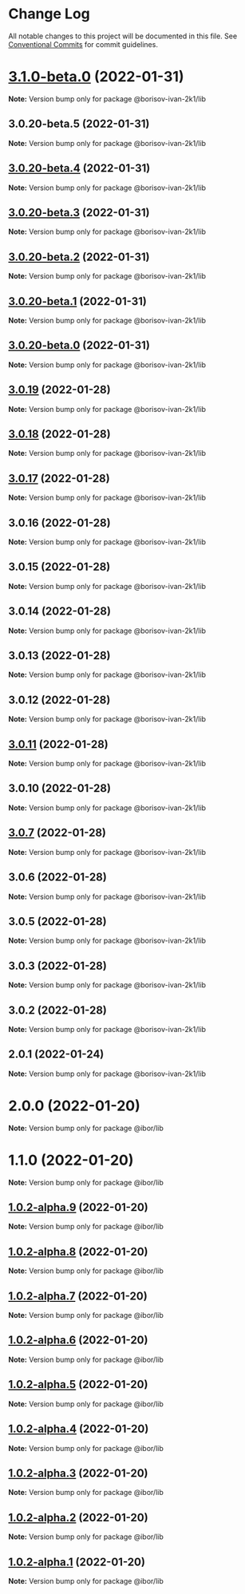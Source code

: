 # Change Log

All notable changes to this project will be documented in this file.
See [Conventional Commits](https://conventionalcommits.org) for commit guidelines.

# [3.1.0-beta.0](https://github.com/borisov-ivan-2k1/LernaTest/compare/@borisov-ivan-2k1/lib@3.0.20-beta.5...@borisov-ivan-2k1/lib@3.1.0-beta.0) (2022-01-31)

**Note:** Version bump only for package @borisov-ivan-2k1/lib





## 3.0.20-beta.5 (2022-01-31)

**Note:** Version bump only for package @borisov-ivan-2k1/lib





## [3.0.20-beta.4](https://github.com/borisov-ivan-2k1/LernaTest/compare/@borisov-ivan-2k1/lib@3.0.21...@borisov-ivan-2k1/lib@3.0.20-beta.4) (2022-01-31)

**Note:** Version bump only for package @borisov-ivan-2k1/lib





## [3.0.20-beta.3](https://github.com/borisov-ivan-2k1/LernaTest/compare/@borisov-ivan-2k1/lib@3.0.20-beta.2...@borisov-ivan-2k1/lib@3.0.20-beta.3) (2022-01-31)

**Note:** Version bump only for package @borisov-ivan-2k1/lib





## [3.0.20-beta.2](https://github.com/borisov-ivan-2k1/LernaTest/compare/@borisov-ivan-2k1/lib@3.0.20-beta.1...@borisov-ivan-2k1/lib@3.0.20-beta.2) (2022-01-31)

**Note:** Version bump only for package @borisov-ivan-2k1/lib





## [3.0.20-beta.1](https://github.com/borisov-ivan-2k1/LernaTest/compare/@borisov-ivan-2k1/lib@3.0.20-beta.0...@borisov-ivan-2k1/lib@3.0.20-beta.1) (2022-01-31)

**Note:** Version bump only for package @borisov-ivan-2k1/lib





## [3.0.20-beta.0](https://github.com/borisov-ivan-2k1/LernaTest/compare/@borisov-ivan-2k1/lib@3.0.19...@borisov-ivan-2k1/lib@3.0.20-beta.0) (2022-01-31)

**Note:** Version bump only for package @borisov-ivan-2k1/lib





## [3.0.19](https://github.com/borisov-ivan-2k1/LernaTest/compare/@borisov-ivan-2k1/lib@3.0.18...@borisov-ivan-2k1/lib@3.0.19) (2022-01-28)

**Note:** Version bump only for package @borisov-ivan-2k1/lib





## [3.0.18](https://github.com/borisov-ivan-2k1/LernaTest/compare/@borisov-ivan-2k1/lib@3.0.17...@borisov-ivan-2k1/lib@3.0.18) (2022-01-28)

**Note:** Version bump only for package @borisov-ivan-2k1/lib





## [3.0.17](https://github.com/borisov-ivan-2k1/LernaTest/compare/@borisov-ivan-2k1/lib@3.0.16...@borisov-ivan-2k1/lib@3.0.17) (2022-01-28)

**Note:** Version bump only for package @borisov-ivan-2k1/lib





## 3.0.16 (2022-01-28)

**Note:** Version bump only for package @borisov-ivan-2k1/lib





## 3.0.15 (2022-01-28)

**Note:** Version bump only for package @borisov-ivan-2k1/lib





## 3.0.14 (2022-01-28)

**Note:** Version bump only for package @borisov-ivan-2k1/lib





## 3.0.13 (2022-01-28)

**Note:** Version bump only for package @borisov-ivan-2k1/lib





## 3.0.12 (2022-01-28)

**Note:** Version bump only for package @borisov-ivan-2k1/lib





## [3.0.11](https://github.com/borisov-ivan-2k1/LernaTest/compare/@borisov-ivan-2k1/lib@3.0.10...@borisov-ivan-2k1/lib@3.0.11) (2022-01-28)

**Note:** Version bump only for package @borisov-ivan-2k1/lib





## 3.0.10 (2022-01-28)

**Note:** Version bump only for package @borisov-ivan-2k1/lib





## [3.0.7](https://github.com/borisov-ivan-2k1/LernaTest/compare/@borisov-ivan-2k1/lib@3.0.6...@borisov-ivan-2k1/lib@3.0.7) (2022-01-28)

**Note:** Version bump only for package @borisov-ivan-2k1/lib





## 3.0.6 (2022-01-28)

**Note:** Version bump only for package @borisov-ivan-2k1/lib





## 3.0.5 (2022-01-28)

**Note:** Version bump only for package @borisov-ivan-2k1/lib





## 3.0.3 (2022-01-28)

**Note:** Version bump only for package @borisov-ivan-2k1/lib





## 3.0.2 (2022-01-28)

**Note:** Version bump only for package @borisov-ivan-2k1/lib





## 2.0.1 (2022-01-24)

**Note:** Version bump only for package @borisov-ivan-2k1/lib





# 2.0.0 (2022-01-20)

**Note:** Version bump only for package @ibor/lib





# 1.1.0 (2022-01-20)

**Note:** Version bump only for package @ibor/lib





## [1.0.2-alpha.9](https://github.com/borisov-ivan-2k1/LernaTest/compare/@ibor/lib@1.0.2-alpha.8...@ibor/lib@1.0.2-alpha.9) (2022-01-20)

**Note:** Version bump only for package @ibor/lib





## [1.0.2-alpha.8](https://github.com/borisov-ivan-2k1/LernaTest/compare/@ibor/lib@1.0.2-alpha.7...@ibor/lib@1.0.2-alpha.8) (2022-01-20)

**Note:** Version bump only for package @ibor/lib





## [1.0.2-alpha.7](https://github.com/borisov-ivan-2k1/LernaTest/compare/@ibor/lib@1.0.2-alpha.6...@ibor/lib@1.0.2-alpha.7) (2022-01-20)

**Note:** Version bump only for package @ibor/lib





## [1.0.2-alpha.6](https://github.com/borisov-ivan-2k1/LernaTest/compare/@ibor/lib@1.0.2-alpha.5...@ibor/lib@1.0.2-alpha.6) (2022-01-20)

**Note:** Version bump only for package @ibor/lib





## [1.0.2-alpha.5](https://github.com/borisov-ivan-2k1/LernaTest/compare/@ibor/lib@1.0.2-alpha.4...@ibor/lib@1.0.2-alpha.5) (2022-01-20)

**Note:** Version bump only for package @ibor/lib





## [1.0.2-alpha.4](https://github.com/borisov-ivan-2k1/LernaTest/compare/@ibor/lib@1.0.2-alpha.3...@ibor/lib@1.0.2-alpha.4) (2022-01-20)

**Note:** Version bump only for package @ibor/lib





## [1.0.2-alpha.3](https://github.com/borisov-ivan-2k1/LernaTest/compare/@ibor/lib@1.0.2-alpha.2...@ibor/lib@1.0.2-alpha.3) (2022-01-20)

**Note:** Version bump only for package @ibor/lib





## [1.0.2-alpha.2](https://github.com/borisov-ivan-2k1/LernaTest/compare/@ibor/lib@1.0.2-alpha.1...@ibor/lib@1.0.2-alpha.2) (2022-01-20)

**Note:** Version bump only for package @ibor/lib





## [1.0.2-alpha.1](https://github.com/borisov-ivan-2k1/LernaTest/compare/@ibor/lib@1.0.2-alpha.0...@ibor/lib@1.0.2-alpha.1) (2022-01-20)

**Note:** Version bump only for package @ibor/lib

